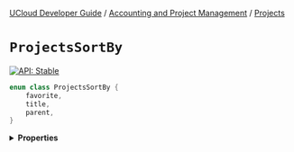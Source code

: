 [UCloud Developer Guide](/docs/developer-guide/README.md) / [Accounting and Project Management](/docs/developer-guide/accounting-and-projects/README.md) / [Projects](/docs/developer-guide/accounting-and-projects/projects.md)

# `ProjectsSortBy`


[![API: Stable](https://img.shields.io/static/v1?label=API&message=Stable&color=green&style=flat-square)](/docs/developer-guide/core/api-conventions.md)



```kotlin
enum class ProjectsSortBy {
    favorite,
    title,
    parent,
}
```

<details>
<summary>
<b>Properties</b>
</summary>

<details>
<summary>
<code>favorite</code>
</summary>





</details>

<details>
<summary>
<code>title</code>
</summary>





</details>

<details>
<summary>
<code>parent</code>
</summary>





</details>



</details>


